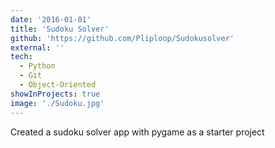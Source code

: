 ```yaml
---
date: '2016-01-01'
title: 'Sudoku Solver'
github: 'https://github.com/Pliploop/Sudokusolver'
external: ''
tech:
  - Python
  - Git
  - Object-Oriented
showInProjects: true
image: './Sudoku.jpg'
---
```


Created a sudoku solver app with pygame as a starter project
